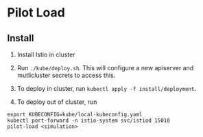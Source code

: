 # Pilot Load

## Install

1. Install Istio in cluster

1. Run `./kube/deploy.sh`. This will configure a new apiserver and mutlicluster secrets to access this.

1. To deploy in cluster, run `kubectl apply -f install/deployment`.

1. To deploy out of cluster, run

```shell script
export KUBECONFIG=kube/local-kubeconfig.yaml
kubectl port-forward -n istio-system svc/istiod 15010
pilot-load <simulation>
```
